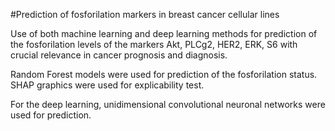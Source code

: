 #Prediction of fosforilation markers in breast cancer cellular lines

Use of both machine learning and deep learning methods for prediction of the fosforilation levels of the markers Akt, PLCg2, HER2, ERK, S6 
with crucial relevance in cancer prognosis and diagnosis.

Random Forest models were used for prediction of the fosforilation status. SHAP graphics were used for explicability test.

For the deep learning, unidimensional convolutional neuronal networks were used for prediction.
